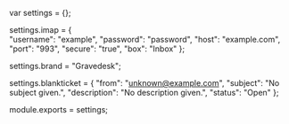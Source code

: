 var settings = {};

settings.imap = {		
	"username": "example",
	"password": "password",
	"host": "example.com",
	"port": "993",
	"secure": "true",
	"box": "Inbox"
};

settings.brand = "Gravedesk";

settings.blankticket = {
	"from": "unknown@example.com",
	"subject": "No subject given.",
	"description": "No description given.",
	"status": "Open"
};
    
module.exports = settings;
